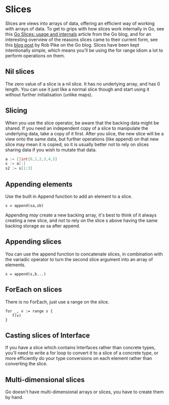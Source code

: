 # Slices

Slices are views into arrays of data, offering an efficient way of working with arrays of data. To get to grips with how slices work internally in Go, see this [Go Slices: usage and internals](https://blog.golang.org/go-slices-usage-and-internals) article from the Go blog, and for an interesting overview of the reasons slices came to their current form, see this [blog post](https://blog.golang.org/slices) by Rob Pike on the Go blog. Slices have been kept intentionally simple, which means you'll be using the for range idiom a lot to perform operations on them. 

## Nil slices

The zero value of a slice is a nil slice. It has no underlying array, and has 0 length. You can use it just like a normal slice though and start using it without further initialisation \(unlike maps\).

## Slicing

When you use the slice operator, be aware that the backing data might be shared. If you need an independent copy of a slice to manipulate the underlying data, take a copy of it first. After you slice, the new slice will be a view onto the same data, but further operations \(like append\) on that new slice may mean it is copied, so it is usually better not to rely on slices sharing data if you wish to mutate that data.

```go
a := []int{0,1,2,3,4,5}
s := a[:]
s2 := s[1:3]
```

## Appending elements

Use the built in Append function to add an element to a slice.

```
s = append(sa,sb)
```

Appending _may_ create a new backing array, it's best to think of it always creating a new slice, and not to rely on the slice s above having the same backing storage as sa after append.

## Appending slices

You can use the append function to concatenate slices, in combination with the variadic operator to turn the second slice argument into an array of elements.

```
s = append(s,b...)
```

## ForEach on slices

There is no ForEach, just use a range on the slice.

```
for _, v := range s {
   f(v)
}
```

## Casting slices of Interface

If you have a slice which contains Interfaces rather than concrete types, you'll need to write a for loop to convert it to a slice of a concrete type, or more efficiently do your type conversions on each element rather than converting the slice.

## Multi-dimensional slices

Go doesn't have multi-dimensional arrays or slices, you have to create them by hand.

